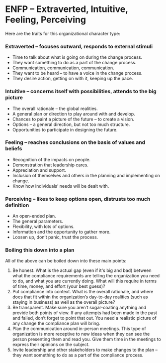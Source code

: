 # ENFP – Extraverted, Intuitive, Feeling, Perceiving

Here are the traits for this organizational character type:

### Extraverted – focuses outward, responds to external stimuli

* Time to talk about what is going on during the change process.
* They want something to do as a part of the change process.
* Communication, communication, communication.
* They want to be heard – to have a voice in the change process.
* They desire action, getting on with it, keeping up the pace.

### Intuitive – concerns itself with possibilities, attends to the big picture

* The overall rationale – the global realities.
* A general plan or direction to play around with and develop.
* Chances to paint a picture of the future – to create a vision.
* Options – a general direction, but not too much structure.
* Opportunities to participate in designing the future.

### Feeling – reaches conclusions on the basis of values and beliefs

* Recognition of the impacts on people.
* Demonstration that leadership cares.
* Appreciation and support.
* Inclusion of themselves and others in the planning and implementing on change.
* Know how individuals’ needs will be dealt with.

### Perceiving – likes to keep options open, distrusts too much definition

* An open-ended plan.
* The general parameters.
* Flexibility, with lots of options.
* Information and the opportunity to gather more.
* Loosen up, don’t panic, trust the process.

### Boiling this down into a plan

All of the above can be boiled down into these main points:

1. Be honest. What is the actual gap (even if it's big and bad) between what the compliance requirements are telling the organization you need to do, and what you are currently doing. What will this require in terms of time, money, and effort (your best guess)?
2. Put compliance into context. What is the overall rationale, and where does that fit within the organization’s day-to-day realities (such as staying in business) as well as the overall picture?
3. Be transparent. Make sure you aren’t sugar-coating anything and provide both points of view. If any attempts had been made in the past and failed, don’t forget to point that out. You need a realistic picture of any change the compliance plan will bring.
4. Plan the communication around in-person meetings. This type of organization is more receptive to new ideas when they can see the person presenting them and read you. Give them time in the meetings to express their opinions on the subject.
5. Invite leadership and other stakeholders to make changes to the plan – they want something to do as a part of the compliance process.
